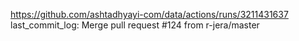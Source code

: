 https://github.com/ashtadhyayi-com/data/actions/runs/3211431637
last_commit_log: Merge pull request #124 from r-jera/master